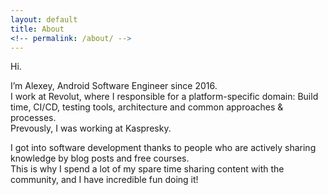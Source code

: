 ```yaml
---
layout: default
title: About
<!-- permalink: /about/ -->
---
```


Hi.

I’m Alexey, Android Software Engineer since 2016.
<br>I work at Revolut, where I responsible for a platform-specific domain: Build time, CI/CD, testing tools, architecture and common approaches & processes.
<br>Prevously, I was working at Kaspresky.

I got into software development thanks to people who are actively sharing knowledge by blog posts and free courses. 
<br>This is why I spend a lot of my spare time sharing content with the community, and I have incredible fun doing it!


